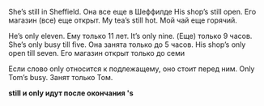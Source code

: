 
She’s still in Sheffield. Она все еще в Шеффилде
His shop’s still open. Его магазин (все) еще открыт.
My tea’s still hot. Мой чай еще горячий.


He’s only eleven. Ему только 11 лет.
It’s only nine. (Еще) только 9 часов.
She’s only busy till five. Она занята только до 5 часов.
His shop’s only open till seven. Его магазин открыт только до семи


Если слово only относится к подлежащему, оно стоит перед ним.
Only Tom’s busy. Занят только Том.



**still и only идут после окончания 's**

